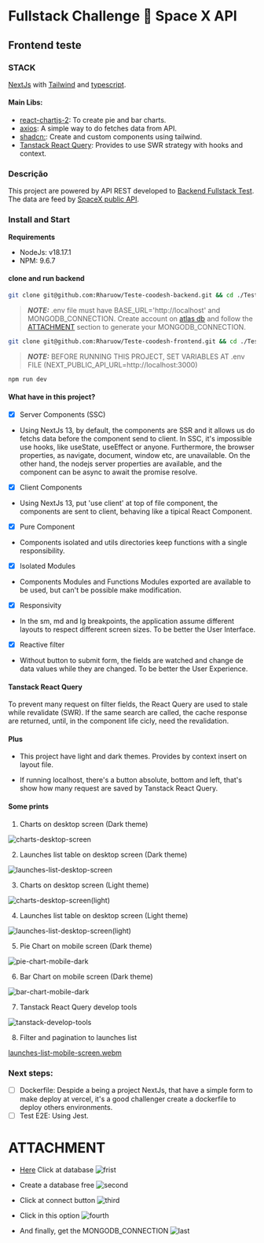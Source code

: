 # Fullstack Challenge 🏅 Space X API

## Frontend teste

### STACK

<a href="https://nextjs.org/">NextJs<a> with <a href="https://tailwindcss.com/">Tailwind</a> and <a href="https://www.typescriptlang.org/">typescript</a>.

#### Main Libs:

 - <a href="https://react-chartjs-2.js.org">react-chartjs-2</a>: To create pie and bar charts.
 - <a href="https://axios-http.com/">axios</a>: A simple way to do fetches data from API.
 - <a href="https://ui.shadcn.com/">shadcn:</a>: Create and custom components using tailwind.
 - <a href="https://tanstack.com/query/latest">Tanstack React Query</a>: Provides to use SWR strategy with hooks and context.

### Descrição

This project are powered by API REST developed to <a href="https://github.com/Rharuow/Teste-coodesh-backend" target="_blank">Backend Fullstack Test</a>. The data are feed by <a href="https://github.com/r-spacex/SpaceX-API">SpaceX public API</a>.

### Install and Start

<strong>Requirements</strong>

- NodeJs: v18.17.1
- NPM: 9.6.7

#### clone and run backend
```bash
git clone git@github.com:Rharuow/Teste-coodesh-backend.git && cd ./Teste-coodesh-backend && npm i && npm run dev
```
> **_NOTE:_** .env file must have BASE_URL='http://localhost' and MONGODB_CONNECTION. Create account on <a href="https://www.mongodb.com/atlas/database">atlas db</a> and follow the [ATTACHMENT](#attachment) section to generate your MONGODB_CONNECTION.

```bash
git clone git@github.com:Rharuow/Teste-coodesh-frontend.git && cd ./Teste-coodesh-frontend && npm i
```

> **_NOTE:_** BEFORE RUNNING THIS PROJECT, SET VARIABLES AT .env FILE (NEXT_PUBLIC_API_URL=http://localhost:3000)

```bash
npm run dev
```

#### What have in this project?

- [x] Server Components (SSC)

- Using NextJs 13, by default, the components are SSR and it allows us do fetchs data before the component send to client. In SSC, it's impossible use hooks, like useState, useEffect or anyone. Furthermore, the browser properties, as navigate, document, window etc, are unavailable. On the other hand, the nodejs server properties are available, and the component can be async to await the promise resolve.

- [x] Client Components

- Using NextJs 13, put 'use client' at top of file component, the components are sent to client, behaving like a tipical React Component.

- [x] Pure Component

- Components isolated and utils directories keep functions with a single responsibility.

- [x] Isolated Modules

- Components Modules and Functions Modules exported are available to be used, but can't be possible make modification.

- [x] Responsivity

- In the sm, md and lg breakpoints, the application assume different layouts to respect different screen sizes. To be better the User Interface.

- [x] Reactive filter

- Without button to submit form, the fields are watched and change de data values while they are changed. To be better the User Experience.

#### Tanstack React Query

<p>To prevent many request on filter fields, the React Query are used to stale while revalidate (SWR). If the same search are called, the cache response are returned, until, in the component life cicly, need the revalidation.</p>

#### Plus

- This project have light and dark themes. Provides by context insert on layout file.

- If running localhost, there's a button absolute, bottom and left, that's show how many request are saved by Tanstack React Query.

#### Some prints

1. Charts on desktop screen (Dark theme)

![charts-desktop-screen](https://github.com/Rharuow/Teste-coodesh-frontend/assets/19626398/1c07e8ad-78dc-4c43-a5ac-27ca8b32c997)

2. Launches list table on desktop screen (Dark theme)

![launches-list-desktop-screen](https://github.com/Rharuow/Teste-coodesh-frontend/assets/19626398/349dd2f0-956e-4d11-b84c-61f70052a9d1)

3. Charts on desktop screen (Light theme)

![charts-desktop-screen(light)](https://github.com/Rharuow/Teste-coodesh-frontend/assets/19626398/d931604d-811f-46dd-b2c1-90e64e0eeca2)

4. Launches list table on desktop screen (Light theme)

![launches-list-desktop-screen(light)](https://github.com/Rharuow/Teste-coodesh-frontend/assets/19626398/d483132b-7609-4817-b540-ad3f1881ace3)

5. Pie Chart on mobile screen (Dark theme)

![pie-chart-mobile-dark](https://github.com/Rharuow/Teste-coodesh-frontend/assets/19626398/b6aea5c5-463f-4526-ac8f-4f4966c02b08)

6. Bar Chart on mobile screen (Dark theme)

![bar-chart-mobile-dark](https://github.com/Rharuow/Teste-coodesh-frontend/assets/19626398/67600d25-6ddf-44a6-a021-794aaceb3f37)

7. Tanstack React Query develop tools

![tanstack-develop-tools](https://github.com/Rharuow/Teste-coodesh-frontend/assets/19626398/d8fc340a-b371-45c4-849d-3c086b4916ec)

8. Filter and pagination to launches list

[launches-list-mobile-screen.webm](https://github.com/Rharuow/Teste-coodesh-frontend/assets/19626398/84bf392e-d9ff-4600-881a-fc621c27e44f)

### Next steps:

- [ ] Dockerfile: Despide a being a project NextJs, that have a simple form to make deploy at vercel, it's a good challenger create a dockerfile to deploy others environments.
- [ ] Test E2E: Using Jest.

<h1 id="attachment">ATTACHMENT</h1>

- <a href="https://cloud.mongodb.com/">Here<a> Click at database
 ![frist](https://github.com/Rharuow/Teste-coodesh-frontend/assets/19626398/f7dc5574-d6ce-458a-b1c4-2d231a21aed4)

-  Create a database free
![second](https://github.com/Rharuow/Teste-coodesh-frontend/assets/19626398/67bad4ab-0832-41ad-919d-6799ed7235fd)

- Click at connect button
![third](https://github.com/Rharuow/Teste-coodesh-frontend/assets/19626398/eec38993-ec03-41c0-bef6-2dfe1a554ddf)

- Click in this option
![fourth](https://github.com/Rharuow/Teste-coodesh-frontend/assets/19626398/e1b558ff-1ea6-4321-a599-d0654b1294e9)

- And finally, get the MONGODB_CONNECTION
![last](https://github.com/Rharuow/Teste-coodesh-frontend/assets/19626398/b43864ed-744a-432a-8bd1-cd260e43353e)
